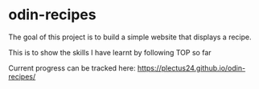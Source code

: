 # odin-recipes

The goal of this project is to build a simple website that displays a recipe.

This is to show the skills I have learnt by following TOP so far

Current progress can be tracked here:
https://plectus24.github.io/odin-recipes/